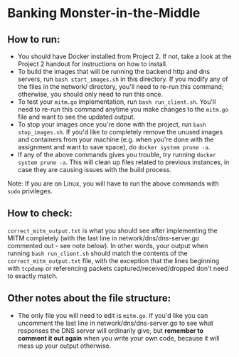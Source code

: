 # Banking Monster-in-the-Middle

## How to run:
* You should have Docker installed from Project 2. If not, take a look at the Project 2 handout for instructions on how to install.
* To build the images that will be running the backend http and dns servers, run `bash start_images.sh` in this directory. If you modify any of the files in the network/ directory, you'll need to re-run this command; otherwise, you should only need to run this once.
* To test your `mitm.go` implementation, run `bash run_client.sh`. You'll need to re-run this command anytime you make changes to the `mitm.go` file and want to see the updated output.
* To stop your images once you're done with the project, run `bash stop_images.sh`. If you'd like to completely remove the unused images and containers from your machine (e.g. when you're done with the assignment and want to save space), do `docker system prune -a`.
* If any of the above commands gives you trouble, try running `docker system prune -a`. This will clean up files related to previous instances, in case they are causing issues with the build process.

Note: If you are on Linux, you will have to run the above commands with `sudo` privileges. 

## How to check:
`correct_mitm_output.txt` is what you should see after implementing the MITM completely (with the last line in network/dns/dns-server.go commented out - see note below). In other words, your output when running `bash run_client.sh` should match the contents of the `correct_mitm_output.txt` file, with the exception that the lines beginning with `tcpdump` or referencing packets captured/received/dropped don't need to exactly match.

## Other notes about the file structure:
* The only file you will need to edit is `mitm.go`. If you'd like you can uncomment the last line in network/dns/dns-server.go to see what responses the DNS server will ordinarily give, but **remember to comment it out again** when you write your own code, because it will mess up your output otherwise.
